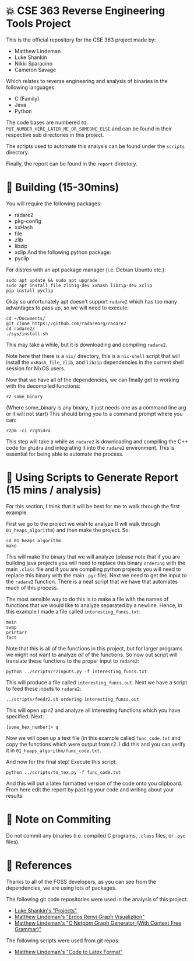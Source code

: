 # :collision: CSE 363 Reverse Engineering Tools Project
This is the official repository for the CSE 363 project made by:
  - Matthew Lindeman
  - Luke Shankin
  - Nikki Sparacino
  - Cameron Savage

Which relates to reverse engineering and analysis of binaries in the following
languages:
  - C (Family)
  - Java
  - Python

The code bases are numbered `01-PUT_NUMBER_HERE_LATER_ME_OR_SOMEONE_ELSE` and
can be found in their respective sub directories in this project.

The scripts used to automate this analysis can be found under the `scripts`
directory.

Finally, the report can be found in the `report` directory.

# :hammer: Building (15-30mins)
You will require the following packages:
  - radare2
  - pkg-config
  - xxHash
  - file
  - zlib
  - libzip
  - xclip
And the following python package:
  - pyclip

For distros with an apt package manager (i.e. Debian Ubuntu etc.):
```
sudo apt update && sudo apt upgrade
sudo apt install file zlib1g-dev xxhash libzip-dev xclip
pip install pyclip
```

Okay so unfortunately apt doesn't support `radare2` which has too many
advantages to pass up, so we will need to execute:
```
cd ~/Documents/
git clone https://github.com/radareorg/radare2
cd radare2/
./sys/install.sh
```
This may take a while, but it is downloading and compiling `radare2`.

Note here that there is a `nix/` directory, this is a `nix-shell` script that
will install the `xxHash`, `file`, `zlib`, and `libzip` dependencies in the
current shell session for NixOS users.

Now that we have all of the dependencies, we can finally get to working with the
decompiled functions:
```
r2 some_binary
```
(Where some_binary is any binary, it just needs one as a command line arg or it
will not start) This should bring you to a command prompt where you can:
```
r2pm -ci r2ghidra
```
This step will take a while as `radare2` is downloading and compiling the C++
code for `ghidra` and integrating it into the `radare2` environment. This is
essential for being able to automate the process.

# :running: Using Scripts to Generate Report (15 mins / analysis)
For this section, I think that it will be best for me to walk through the first
example.

First we go to the project we wish to analyze (I will walk through
`01_heaps_algorithm`) and then make the project. So:
```
cd 01_heaps_algorithm
make
```
This will make the binary that we will analyze (please note that if you are
building java projects you will need to replace this binary `ordering` with the
main `.class` file and if you are compiling python projects you will need to
replace this binary with the main `.pyc` file). Next we need to get the input
to the `radare2` function. There is a neat script that we have that automates
much of this process.

The most sensible way to do this is to make a file with the names of functions
that we would like to analyze separated by a newline. Hence, in this example I
made a file called `interesting_funcs.txt`:
```
main
swap
printarr
fact
```
Note that this is all of the functions in this project, but for larger programs
we might not want to analyze _all_ of the functions. So now out script will
translate these functions to the proper input to `radare2`:
```
python ../scripts/r2inputs.py -f interesting_funcs.txt
```
This will produce a file called `interesting_funcs.out`. Next we have a script
to feed these inputs to `radare2`:
```
../scripts/feedr2.sh ordering interesting_funcs.out
```
This will open up r2 and analyze all interesting functions which you have
specified. Next:
```
[some_hex_number]> q
```
Now we will open up a text file (in this example called
`func_code.txt` and copy the functions which were output from r2. I did this and
you can verify it in `01_heaps_algorithm/func_code.txt`.

And now for the final step! Execute this script:
```
python ../scripts/to_tex.py -f func_code.txt
```
And this will put a latex formatted version of the code onto you clipboard. From
here edit the report by pasting your code and writing about your results.

# :scroll: Note on Commiting
Do not commit any binaries (i.e. compiled C programs, `.class` files, or `.pyc`
files).

# :page_facing_up: References
Thanks to all of the FOSS developers, as you can see from the dependencies, we
are using lots of packages.

The following git code repositories were used in the analysis of this project:
  - [Luke Shankin's "Projects"](https://github.com/lukeshankin/Projects)
  - [Matthew Lindeman's "Erdos Renyi Graph Visualiztion"](https://github.com/millipedes/Erdos-Renyi-Visualization)
  - [Matthew Lindeman's "C Netpbm Graph Generator (With Context Free Grammar)"](https://github.com/millipedes/C-Netpbm-Function-Grapher)

The following scripts were used from git repos:
  - [Matthew Lindeman's "Code to Latex Format"](https://github.com/millipedes/Code-to-Latex)
